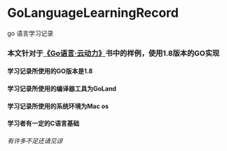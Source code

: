 # GoLanguageLearningRecord
go  语言学习记录

### 本文针对于[《Go语言·云动力》](https://github.com/HatsuneMikuV/GoLanguageLearningRecord/blob/master/learn/Go%E8%AF%AD%E8%A8%80%C2%B7%E4%BA%91%E5%8A%A8%E5%8A%9B.pdf)书中的样例，使用1.8版本的GO实现

#### 学习记录所使用的GO版本是1.8
#### 学习记录所使用的编译器工具为GoLand
#### 学习记录所使用的系统环境为Mac os
#### 学习者有一定的C语言基础


###### 有许多不足还请见谅

